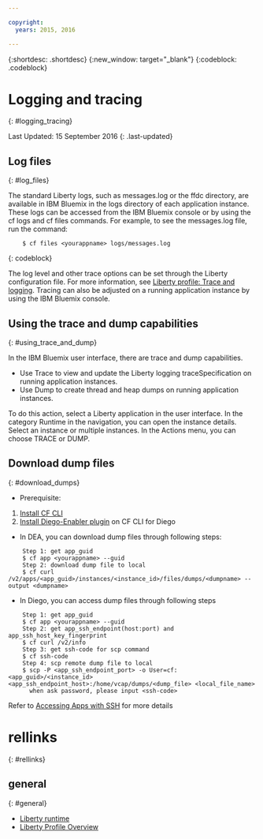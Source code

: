 ```yaml
---

copyright:
  years: 2015, 2016

---
```


{:shortdesc: .shortdesc}
{:new_window: target="_blank"}
{:codeblock: .codeblock}

# Logging and tracing
{: #logging_tracing}

Last Updated: 15 September 2016
{: .last-updated}

## Log files
{: #log_files}

The standard Liberty logs, such as messages.log or the ffdc directory, are available in IBM Bluemix in the logs directory of each application instance. These logs can be accessed from the IBM Bluemix console or by using the cf logs and cf files commands.
For example, to see the messages.log file, run the command:
```
    $ cf files <yourappname> logs/messages.log
```
{: codeblock}

The log level and other trace options can be set through the Liberty configuration file. For more information, see [Liberty profile: Trace and logging](http://www.ibm.com/support/knowledgecenter/SSAW57_8.5.5/com.ibm.websphere.wlp.nd.multiplatform.doc/ae/rwlp_logging.html?cp=SSAW57_8.5.5%2F3-17-0-0). Tracing can also be adjusted on a running application instance by using the IBM Bluemix console.

## Using the trace and dump capabilities
{: #using_trace_and_dump}

In the IBM Bluemix user interface, there are trace and dump capabilities.
* Use Trace to view and update the Liberty logging traceSpecification on running application instances.
* Use Dump to create thread and heap dumps on running application instances.

To do this action, select a Liberty application in the user interface. In the category Runtime in the navigation, you can open the instance details. Select an instance or multiple instances. In the Actions menu, you can choose TRACE or DUMP.

## Download dump files
{: #download_dumps}

* Prerequisite:
 1. [Install CF CLI](https://docs.cloudfoundry.org/cf-cli/install-go-cli.html)
 2. [Install Diego-Enabler plugin](https://github.com/cloudfoundry-incubator/Diego-Enabler) on CF CLI for Diego

* In DEA, you can download dump files through following steps:
```
    Step 1: get app_guid
    $ cf app <yourappname> --guid
    Step 2: download dump file to local
    $ cf curl /v2/apps/<app_guid>/instances/<instance_id>/files/dumps/<dumpname> --output <dumpname>

```
* In Diego, you can access dump files through following steps
```
    Step 1: get app_guid
    $ cf app <yourappname> --guid
    Step 2: get app_ssh_endpoint(host:port) and app_ssh_host_key_fingerprint
    $ cf curl /v2/info
    Step 3: get ssh-code for scp command
    $ cf ssh-code
    Step 4: scp remote dump file to local
    $ scp -P <app_ssh_endpoint_port> -o User=cf:<app_guid>/<instance_id> <app_ssh_endpoint_host>:/home/vcap/dumps/<dump_file> <local_file_name>
      when ask password, please input <ssh-code>
```

Refer to [Accessing Apps with SSH](https://docs.cloudfoundry.org/devguide/deploy-apps/ssh-apps.html) for more details


# rellinks
{: #rellinks}
## general
{: #general}
* [Liberty runtime](index.html)
* [Liberty Profile Overview](http://www-01.ibm.com/support/knowledgecenter/SSAW57_8.5.5/com.ibm.websphere.wlp.nd.doc/ae/cwlp_about.html)

